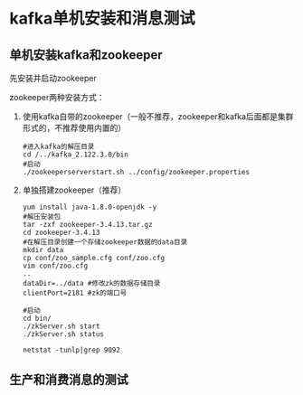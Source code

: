 # kafka单机安装和消息测试

## 单机安装kafka和zookeeper

先安装并启动zookeeper

zookeeper两种安装方式：

1. 使用kafka自带的zookeeper（一般不推荐，zookeeper和kafka后面都是集群形式的，不推荐使用内置的）

   ```shell
   #进入kafka的解压目录
   cd /../kafka_2.122.3.0/bin
   #启动
   ./zookeeperserverstart.sh ../config/zookeeper.properties
   ```

2. 单独搭建zookeeper（推荐）

   ```shell
   yum install java-1.8.0-openjdk -y
   #解压安装包
   tar -zxf zookeeper-3.4.13.tar.gz
   cd zookeeper-3.4.13
   #在解压目录创建一个存储zookeeper数据的data目录
   mkdir data
   cp conf/zoo_sample.cfg conf/zoo.cfg
   vim conf/zoo.cfg
   ..
   dataDir=../data #修改zk的数据存储目录
   clientPort=2181 #zk的端口号
   
   #启动
   cd bin/
   ./zkServer.sh start
   ./zkServer.sh status
   
   netstat -tunlp|grep 9092
   ```

## 生产和消费消息的测试







